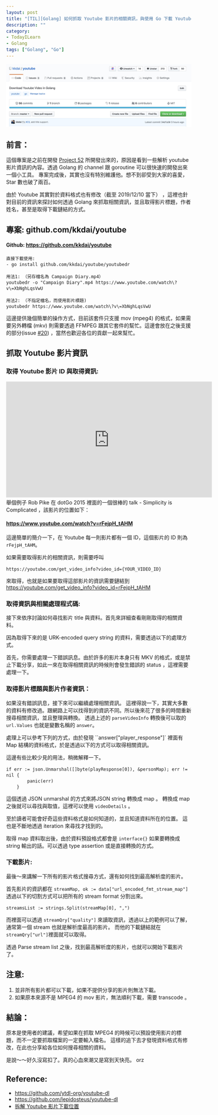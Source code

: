 ```yaml
---
layout: post
title: "[TIL][Golang] 如何抓取 Youtube 影片的相關資訊，與使用 Go 下載 Youtube 影片 "
description: ""
category: 
- TodayILearn
- Golang
tags: ["Golang", "Go"]
---
```


![](../images/2019/1210.jpg)

## 前言：

這個專案是之前在開發 [Project 52](https://github.com/kkdai/project52) 所開發出來的，原因是看到一些解析 youtube 影片資訊的內容。透過 Golang 的 channel 跟 goroutine 可以很快速的開發出來一個小工具。 專案完成後，其實也沒有特別維護他。想不到卻受到大家的喜愛，Star 數也破了兩百。 

由於 Youtube 其實對於資料格式也有修改（截至 2019/12/10 當下） ，這裡也針對目前的資訊來探討如何透過 Golang 來抓取相關資訊，並且取得影片標題，作者姓名，甚至是取得下載鏈結的方式。



## 專案: github.com/kkdai/youtube 

####  Github: https://github.com/kkdai/youtube

```
直接下載使用:
- go install github.com/kkdai/youtube/youtubedr

用法1: （另存檔名為 Campaign Diary.mp4）
youtubedr -o "Campaign Diary".mp4 https://www.youtube.com/watch\?v\=XbNghLqsVwU

用法2: （不指定檔名，而使用影片標題)
youtubedr https://www.youtube.com/watch\?v\=XbNghLqsVwU
```

這邊提供幾個簡單的操作方式，目前該套件只支援 mov (mpeg4) 的格式，如果需要另外轉檔 (mkv) 則需要透過 FFMPEG 跟其它套件的幫忙。這邊會放在之後支援的部分(issue [#20](https://github.com/kkdai/youtube/issues/20)) ，當然也歡迎各位的貢獻一起來幫忙。



## 抓取 Youtube 影片資訊 

### 取得 Youtube 影片 ID 與取得資訊:



<iframe width="560" height="315" src="https://www.youtube.com/embed/rFejpH_tAHM" frameborder="0" allow="accelerometer; autoplay; encrypted-media; gyroscope; picture-in-picture" allowfullscreen></iframe>
舉個例子 Rob Pike 在 dotGo 2015 裡面的一個很棒的 talk -  Simplicity is Complicated ，該影片的位置如下：

#### https://www.youtube.com/watch?v=rFejpH_tAHM

這邊簡單的簡介一下，在 Youtube 每一則影片都有一個 ID，這個影片的 ID 則為 `rFejpH_tAHM`。

如果需要取得影片的相關資訊，則需要呼叫 

```
https://youtube.com/get_video_info?video_id={YOUR_VIDEO_ID}
```

來取得，也就是如果要取得這部影片的資訊需要鏈結到 https://youtube.com/get_video_info?video_id=rFejpH_tAHM



### 取得資訊與相關處理程式碼:

接下來依序討論如何尋找影片 title 與資料。首先來詳細查看剛剛取得的相關資料。

<script src="https://gist.github.com/kkdai/5726aec2ac7ec65b88268239c6019175.js"></script>
 因為取得下來的是 URK-encoded query string 的資料，需要透過以下的處理方式。

<script src="https://gist.github.com/kkdai/58e776a1387d3db2c032492269601d58.js"></script>
首先，你需要處理一下錯誤訊息。由於許多的影片本身只有 MKV 的格式，或是禁止下載分享，如此一來在取得相關資訊的時候則會發生錯誤的 status ，這裡需要處理一下。



### 取得影片標題與影片作者資訊：

如果沒有錯誤訊息，接下來可以繼續處理相關資訊。 這裡得說一下，其實大多數的資料有修改過。跟網路上可以找得到的資訊不同。所以後來花了很多的時間重新搜尋相關資訊，並且整理與轉換。 透過上述的 `parseVideoInfo` 轉換後可以取的 `url.Values` 也就是變數名稱的 `answer`。

處理上可以參考下列的方式，由於發現 ``answer["player_response"]` 裡面有 Map 結構的資料格式，於是透過以下的方式可以取得相關資訊。

<script src="https://gist.github.com/kkdai/e7ad779a3345485ab4be6ec7eb3240b6.js"></script>
這邊有些比較少見的用法，稍微解釋一下。

```
if err := json.Unmarshal([]byte(playResponse[0]), &personMap); err != nil {
		panic(err)
	}
```

這個透過 JSON unmarshal 的方式來將JSON string 轉換成 map 。 轉換成 map 之後就可以尋找與取值，這裡可以使用 `videoDetails` 。

至於讀者可能會好奇這些資料格式是如何知道的，並且知道資料所在的位置。 這也是不斷地透過 iteration 來尋找才找到的。

取得 map 資料取出後，由於資料預設格式都會是 `interface{}` 如果要轉換成 string 輸出的話。可以透過 type assertion 或是直接轉換的方式。


### 下載影片:

最後～來講解一下所有的影片格式搜尋方式，還有如何找到最高解析度的影片。

<script src="https://gist.github.com/kkdai/6f8ab73c16927f233cfccc1d656a33e6.js"></script>
首先影片的資訊都在  `streamMap, ok := data["url_encoded_fmt_stream_map"]`透過以下的切割方式可以把所有的 stream format 分割出來。

```
streamsList := strings.Split(streamMap[0], ",")
```

而裡面可以透過 `streamQry["quality"]` 來讀取資訊，透過以上的範例可以了解，通常第一個 stream 也就是解析度最高的影片。 而他的下載鏈結就在 `streamQry["url"]`裡面就可以取得。

透過 Parse stream list 之後，找到最高解析度的影片，也就可以開始下載影片了。



## 注意:

1. 並非所有影片都可以下載，如果不提供分享的影片則無法下載。
2. 如果原本來源不是 MPEG4 的 mov 影片，無法順利下載，需要 transcode 。

## 結論：

原本是使用者的建議，希望如果在抓取 MPEG4 的時候可以預設使用影片的標題，而不一定要抓取檔案的一定要輸入檔名。 這樣的追下去才發現資料格式有修改，在此也分享給各位如何搜尋相關的資料。

是說～～好久沒寫扣了。真的心血來潮又是寫到天快亮。 orz



## **Reference:**

- https://github.com/ytdl-org/youtube-dl
- https://github.com/lepidosteus/youtube-dl
- [拆解 Youtube 影片下載位置](http://hkgoldenmra.blogspot.tw/2013/05/youtube.html)